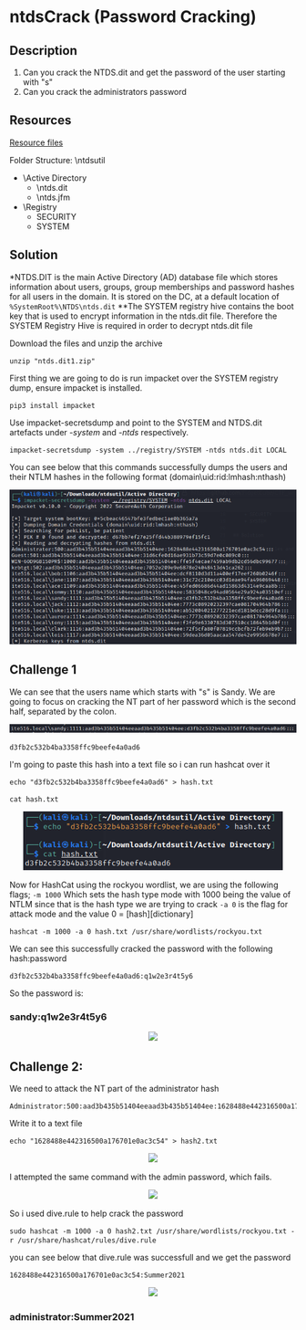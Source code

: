 # ntdsCrack (Password Cracking) 

## Description

1. Can you crack the NTDS.dit and get the password of the user starting with "s"
2. Can you crack the administrators password

## Resources

[Resource files](https://github.com/FidgetCube/CTF_writeups/blob/main/misc/ntdsCrack/_resources/ntds.dit1.zip)

Folder Structure:
\ntdsutil
  + \Active Directory
    + \ntds.dit
    + \ntds.jfm
  + \Registry
    + SECURITY
    + SYSTEM

## Solution

*NTDS.DIT is the main Active Directory (AD) database file which stores information about users, groups, group memberships and password hashes for all users in the domain. It is stored on the DC, at a default location of ```%SystemRoot%\NTDS\ntds.dit```
**The SYSTEM registry hive contains the boot key that is used to encrypt information in the ntds.dit file. Therefore the SYSTEM Registry Hive is required in order to decrypt ntds.dit file

Download the files and unzip the archive
```
unzip "ntds.dit1.zip"
```

First thing we are going to do is run impacket over the SYSTEM registry dump, ensure impacket is installed.
```
pip3 install impacket
```
Use impacket-secretsdump and point to the SYSTEM and NTDS.dit artefacts under *-system* and *-ntds* respectively. 

```
impacket-secretsdump -system ../registry/SYSTEM -ntds ntds.dit LOCAL
```

You can see below that this commands successfully dumps the users and their NTLM hashes in the following format (domain\uid:rid:lmhash:nthash)

<p align="center"><img src="_images/1-secretsdump.png"></p>

## Challenge 1

We can see that the users name which starts with "s" is Sandy. We are going to focus on cracking the NT part of her password which is the second half, separated by the colon.

<p align="center"><img src="_images/2-sandy.png"></p>

```
d3fb2c532b4ba3358ffc9beefe4a0ad6
```

I'm going to paste this hash into a text file so i can run hashcat over it

```
echo "d3fb2c532b4ba3358ffc9beefe4a0ad6" > hash.txt
```

```
cat hash.txt
```

<p align="center"><img src="_images/3-hashfile.png"></p>

Now for HashCat using the rockyou wordlist, we are using the following flags;
```-m 1000``` Which sets the hash type mode with 1000 being the value of NTLM since that is the hash type we are trying to crack
```-a 0``` is the flag for attack mode and the value 0 = [hash][dictionary]

```
hashcat -m 1000 -a 0 hash.txt /usr/share/wordlists/rockyou.txt
```

We can see this successfully cracked the password with the following hash:password

```
d3fb2c532b4ba3358ffc9beefe4a0ad6:q1w2e3r4t5y6 
```

So the password is: 

### sandy:q1w2e3r4t5y6 

<p align="center"><img src="_images/4-hashcat.png"></p>

## Challenge 2: 

We need to attack the NT part of the administrator hash
```
Administrator:500:aad3b435b51404eeaad3b435b51404ee:1628488e442316500a176701e0ac3c54:::
```

Write it to a text file

```
echo "1628488e442316500a176701e0ac3c54" > hash2.txt
```

<p align="center"><img src="_images/5-admin.png"></p>

I attempted the same command with the admin password, which fails.

<p align="center"><img src="_images/6-adminFail.png"></p>

So i used dive.rule to help crack the password
```
sudo hashcat -m 1000 -a 0 hash2.txt /usr/share/wordlists/rockyou.txt -r /usr/share/hashcat/rules/dive.rule 
```

you can see below that dive.rule was successfull and we get the password

```
1628488e442316500a176701e0ac3c54:Summer2021
```

<p align="center"><img src="_images/7-adminPw.png"></p>

### administrator:Summer2021
